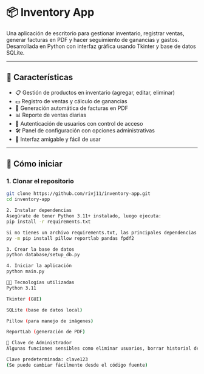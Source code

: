 # 📦 Inventory App

Una aplicación de escritorio para gestionar inventario, registrar ventas, generar facturas en PDF y hacer seguimiento de ganancias y gastos. Desarrollada en Python con interfaz gráfica usando Tkinter y base de datos SQLite.

---

## 🧩 Características

- 📋 Gestión de productos en inventario (agregar, editar, eliminar)
- 💵 Registro de ventas y cálculo de ganancias
- 🧾 Generación automática de facturas en PDF
- 📊 Reporte de ventas diarias
- 🔐 Autenticación de usuarios con control de acceso
- 🛠️ Panel de configuración con opciones administrativas
- 💬 Interfaz amigable y fácil de usar

---

## 🚀 Cómo iniciar

### 1. Clonar el repositorio
```bash
git clone https://github.com/rivj11/inventory-app.git
cd inventory-app

2. Instalar dependencias
Asegúrate de tener Python 3.11+ instalado, luego ejecuta:
pip install -r requirements.txt

Si no tienes un archivo requirements.txt, las principales dependencias son:
py -m pip install pillow reportlab pandas fpdf2

3. Crear la base de datos
python database/setup_db.py

4. Iniciar la aplicación
python main.py

🧑‍💻 Tecnologías utilizadas
Python 3.11

Tkinter (GUI)

SQLite (base de datos local)

Pillow (para manejo de imágenes)

ReportLab (generación de PDF)

🔐 Clave de Administrador
Algunas funciones sensibles como eliminar usuarios, borrar historial de ventas o eliminar productos requieren autenticación del administrador mediante clave.

Clave predeterminada: clave123
(Se puede cambiar fácilmente desde el código fuente)

